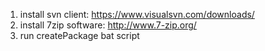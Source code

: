 1. install svn client: https://www.visualsvn.com/downloads/
2. install 7zip software: http://www.7-zip.org/
3. run createPackage bat script
